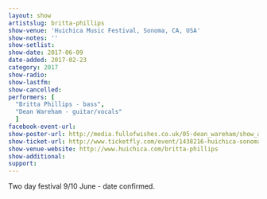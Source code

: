 ```yaml
---
layout: show
artistslug: britta-phillips
show-venue: 'Huichica Music Festival, Sonoma, CA, USA'
show-notes: ''
show-setlist: 
show-date: 2017-06-09
date-added: 2017-02-23
category: 2017
show-radio: 
show-lastfm: 
show-cancelled: 
performers: [
  "Britta Phillips - bass",
  "Dean Wareham - guitar/vocals"
  ]
facebook-event-url: 
show-poster-url: http://media.fullofwishes.co.uk/05-dean_wareham/show_assets/2017-06-06/dean-wareham-huichica-2017-poster.jpg
show-ticket-url: http://www.ticketfly.com/event/1438216-huichica-sonoma-sonoma/
show-venue-website: http://www.huichica.com/britta-phillips
show-additional: 
support:
---
```

Two day festival 9/10 June - date confirmed.
